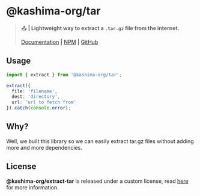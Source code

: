 # @kashima-org/tar
> :outbox_tray: **| Lightweight way to extract a `.tar.gz` file from the internet.**
>
> [Documentation](https://docs.kashima.app/packages/tar) **|** [NPM](https://npmjs.com/package/@kashima-org/tar) **|** [GitHub](https://github.com/kashima-org/tar)

## Usage
```ts
import { extract } from '@kashima-org/tar';

extract({
  file: 'filename',
  dest: 'directory',
  url: 'url to fetch from'
}).catch(console.error);
```

## Why?
Well, we built this library so we can easily extract tar.gz files without adding more and more dependencies.

## License
**@kashima-org/extract-tar** is released under a custom license, read [here](/LICENSE) for more information.